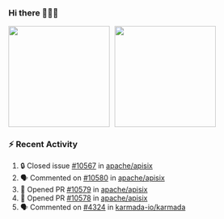 ### Hi there 👋👋👋

<div style="display: flex; gap: 10px;">
  <img height="200px" src="https://github-readme-stats.vercel.app/api?username=Vacant2333&show_icons=true&theme=flag-india&count_private=true&hide_rank=true&include_all_commits=true">
  <img height="200px" src="https://github-readme-stats.vercel.app/api/top-langs/?username=Vacant2333&layout=donut">
</div>

### :zap: Recent Activity

<!--START_SECTION:activity-->
1. 🔒 Closed issue [#10567](https://github.com/apache/apisix/issues/10567) in [apache/apisix](https://github.com/apache/apisix)
2. 🗣 Commented on [#10580](https://github.com/apache/apisix/issues/10580#issuecomment-1835613592) in [apache/apisix](https://github.com/apache/apisix)
3. 💪 Opened PR [#10579](https://github.com/apache/apisix/pull/10579) in [apache/apisix](https://github.com/apache/apisix)
4. 💪 Opened PR [#10578](https://github.com/apache/apisix/pull/10578) in [apache/apisix](https://github.com/apache/apisix)
5. 🗣 Commented on [#4324](https://github.com/karmada-io/karmada/pull/4324#issuecomment-1834091031) in [karmada-io/karmada](https://github.com/karmada-io/karmada)
<!--END_SECTION:activity-->
